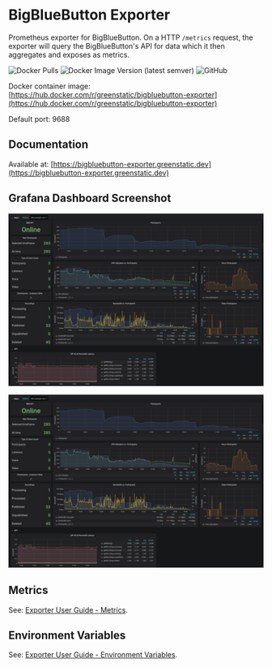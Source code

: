 # BigBlueButton Exporter
Prometheus exporter for BigBlueButton.
On a HTTP `/metrics` request, the exporter will query the BigBlueButton's API for data which it then aggregates and exposes as metrics.

![Docker Pulls](https://img.shields.io/docker/pulls/greenstatic/bigbluebutton-exporter?logo=Docker)
![Docker Image Version (latest semver)](https://img.shields.io/docker/v/greenstatic/bigbluebutton-exporter?label=latest%20docker%20image&logo=Docker&sort=semver)
![GitHub](https://img.shields.io/github/license/greenstatic/bigbluebutton-exporter)

Docker container image: [https://hub.docker.com/r/greenstatic/bigbluebutton-exporter](https://hub.docker.com/r/greenstatic/bigbluebutton-exporter)

Default port: 9688

## Documentation
Available at: [https://bigbluebutton-exporter.greenstatic.dev](https://bigbluebutton-exporter.greenstatic.dev)

## Grafana Dashboard Screenshot

![](docs/assets/img_grafana_dashboard_server_instance.png)

![](docs/assets/img_grafana_dashboard_server_instance.png)

## Metrics
See: [Exporter User Guide - Metrics](https://bigbluebutton-exporter.greenstatic.dev/exporter-user-guide/#metrics).

## Environment Variables
See: [Exporter User Guide - Environment Variables](https://bigbluebutton-exporter.greenstatic.dev/exporter-user-guide/#environment-variables).
